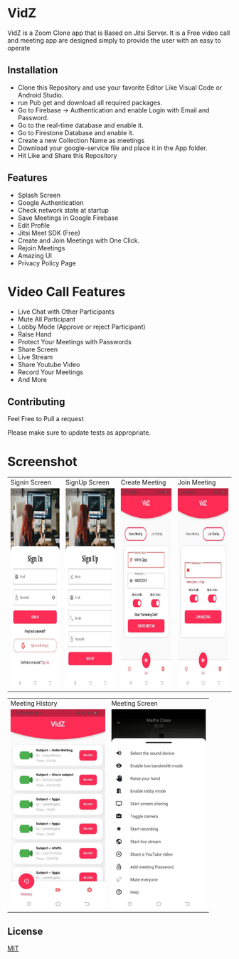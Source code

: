 # VidZ

VidZ is a Zoom Clone app that is Based on Jitsi Server. It is a Free video call and meeting app are designed simply to provide the user with an easy to operate 

## Installation

- Clone this Repository and use your favorite Editor Like Visual Code or Android Studio.
- run Pub get and download all required packages.
- Go to Firebase -> Authentication and enable Login with Email and Password.
- Go to the real-time database and enable it.
- Go to Firestone Database and enable it.
- Create a new Collection Name as meetings
- Download your google-service file and place it in the App folder.
- Hit Like and Share this Repository

## Features

- Splash Screen
- Google Authentication
- Check network state at startup
- Save Meetings in Google Firebase
- Edit Profile
- Jitsi Meet SDK (Free)
- Create and Join Meetings with One Click.
- Rejoin Meetings
- Amazing UI
- Privacy Policy Page

# Video Call Features

- Live Chat with Other Participants
- Mute All Participant
- Lobby Mode (Approve or reject Participant)
- Raise Hand
- Protect Your Meetings with Passwords
- Share Screen
- Live Stream
- Share Youtube Video 
- Record Your Meetings
- And More

 
## Contributing
Feel Free to Pull a request

Please make sure to update tests as appropriate.

# Screenshot
<table>
  <tr>
    <td>Signin Screen</td>
     <td>SignUp  Screen</td>
     <td>Create Meeting</td>
   <td>Join Meeting</td>
  </tr>
  <tr>
    <td><img src="https://github.com/MrShailandra/VidZ/blob/master/VidZScreenShot/photo_2021-04-13_00-15-16.jpg?raw=true" height=450></td>
    <td><img src="https://github.com/MrShailandra/VidZ/blob/master/VidZScreenShot/photo_2021-04-13_00-15-19.jpg?raw=true" height=450></td>
     <td><img src="https://github.com/MrShailandra/VidZ/blob/master/VidZScreenShot/photo_2021-04-13_00-15-30.jpg?raw=true" height=450></td>
        <td><img src="https://github.com/MrShailandra/VidZ/blob/master/VidZScreenShot/photo_2021-04-13_00-15-26.jpg?raw=true" height=450></td>
  </tr>
 </table>
 
 <table>
  <tr>
    <td>Meeting History</td>
     <td>Meeting Screen</td>
  </tr>
  <tr>
    <td><img src="https://github.com/MrShailandra/VidZ/blob/master/VidZScreenShot/photo_2021-04-13_00-15-34.jpg?raw=true" height=450></td>
    <td><img src="https://github.com/MrShailandra/VidZ/blob/master/VidZScreenShot/photo_2021-04-13_00-15-35.jpg" height=450></td>
  </tr>
 </table>


## License
[MIT](https://choosealicense.com/licenses/mit/)
